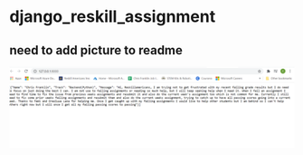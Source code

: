 # django_reskill_assignment

## need to add picture to readme
![JsonResponse](django_assignment_jsonresponse.png)
